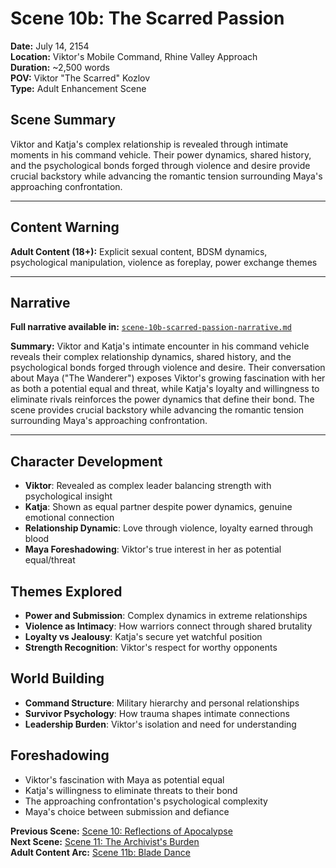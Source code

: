 # Scene 10b: The Scarred Passion

**Date:** July 14, 2154  
**Location:** Viktor's Mobile Command, Rhine Valley Approach  
**Duration:** ~2,500 words  
**POV:** Viktor "The Scarred" Kozlov  
**Type:** Adult Enhancement Scene  

## Scene Summary
Viktor and Katja's complex relationship is revealed through intimate moments in his command vehicle. Their power dynamics, shared history, and the psychological bonds forged through violence and desire provide crucial backstory while advancing the romantic tension surrounding Maya's approaching confrontation.

---

## Content Warning
**Adult Content (18+):** Explicit sexual content, BDSM dynamics, psychological manipulation, violence as foreplay, power exchange themes

---

## Narrative

**Full narrative available in:** [`scene-10b-scarred-passion-narrative.md`](../narrative/scene-10b-scarred-passion-narrative.md)

**Summary:** Viktor and Katja's intimate encounter in his command vehicle reveals their complex relationship dynamics, shared history, and the psychological bonds forged through violence and desire. Their conversation about Maya ("The Wanderer") exposes Viktor's growing fascination with her as both a potential equal and threat, while Katja's loyalty and willingness to eliminate rivals reinforces the power dynamics that define their bond. The scene provides crucial backstory while advancing the romantic tension surrounding Maya's approaching confrontation.

---

## Character Development
- **Viktor**: Revealed as complex leader balancing strength with psychological insight
- **Katja**: Shown as equal partner despite power dynamics, genuine emotional connection
- **Relationship Dynamic**: Love through violence, loyalty earned through blood
- **Maya Foreshadowing**: Viktor's true interest in her as potential equal/threat

## Themes Explored
- **Power and Submission**: Complex dynamics in extreme relationships
- **Violence as Intimacy**: How warriors connect through shared brutality
- **Loyalty vs Jealousy**: Katja's secure yet watchful position
- **Strength Recognition**: Viktor's respect for worthy opponents

## World Building
- **Command Structure**: Military hierarchy and personal relationships
- **Survivor Psychology**: How trauma shapes intimate connections
- **Leadership Burden**: Viktor's isolation and need for understanding

## Foreshadowing
- Viktor's fascination with Maya as potential equal
- Katja's willingness to eliminate threats to their bond
- The approaching confrontation's psychological complexity
- Maya's choice between submission and defiance

**Previous Scene:** [Scene 10: Reflections of Apocalypse](scene-10-reflections-of-apocalypse.md)  
**Next Scene:** [Scene 11: The Archivist's Burden](scene-11-the-archivist-s-burden.md)  
**Adult Content Arc:** [Scene 11b: Blade Dance](scene-11b-blade-dance.md)
